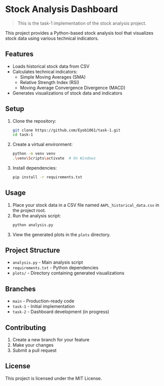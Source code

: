 # Stock Analysis Dashboard

> This is the task-1 implementation of the stock analysis project.

This project provides a Python-based stock analysis tool that visualizes stock data using various technical indicators.

## Features

- Loads historical stock data from CSV
- Calculates technical indicators:
  - Simple Moving Averages (SMA)
  - Relative Strength Index (RSI)
  - Moving Average Convergence Divergence (MACD)
- Generates visualizations of stock data and indicators

## Setup

1. Clone the repository:
   ```bash
   git clone https://github.com/Eyob1061/task-1.git
   cd task-1
   ```

2. Create a virtual environment:
   ```bash
   python -m venv venv
   .\venv\Scripts\activate  # On Windows
   ```

3. Install dependencies:
   ```bash
   pip install -r requirements.txt
   ```

## Usage

1. Place your stock data in a CSV file named `AAPL_historical_data.csv` in the project root.
2. Run the analysis script:
   ```bash
   python analysis.py
   ```
3. View the generated plots in the `plots` directory.

## Project Structure

- `analysis.py` - Main analysis script
- `requirements.txt` - Python dependencies
- `plots/` - Directory containing generated visualizations

## Branches

- `main` - Production-ready code
- `task-1` - Initial implementation
- `task-2` - Dashboard development (in progress)

## Contributing

1. Create a new branch for your feature
2. Make your changes
3. Submit a pull request

## License

This project is licensed under the MIT License.
